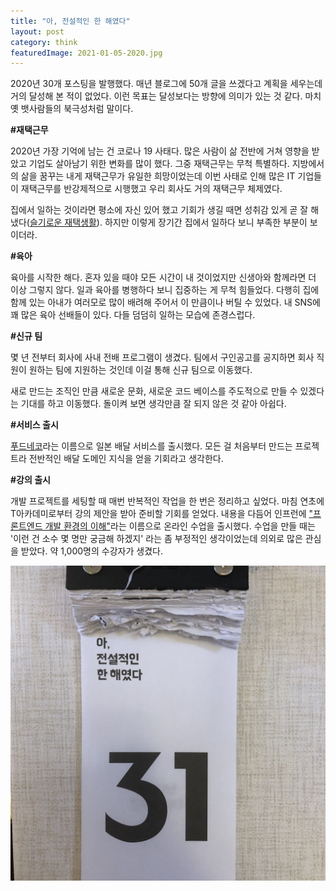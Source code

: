 ```yaml
---
title: "아, 전설적인 한 해였다"
layout: post
category: think
featuredImage: 2021-01-05-2020.jpg
---
```


2020년 30개 포스팅을 발행했다. 매년 블로그에 50개 글을 쓰겠다고 계획을 세우는데 거의 달성해 본 적이 없었다.
이런 목표는 달성보다는 방향에 의미가 있는 것 같다. 마치 옛 뱃사람들의 북극성처럼 말이다.

**#재택근무**

2020년 가장 기억에 남는 건 코로나 19 사태다. 많은 사람이 삶 전반에 거쳐 영향을 받았고 기업도 살아남기 위한 변화를 많이 했다.
그중 재택근무는 무척 특별하다. 지방에서의 삶을 꿈꾸는 내게 재택근무가 유일한 희망이었는데
이번 사태로 인해 많은 IT 기업들이 재택근무를 반강제적으로 시행했고 우리 회사도 거의 재택근무 체제였다.

집에서 일하는 것이라면 평소에 자신 있어 했고 기회가 생길 때면 성취감 있게 곧 잘 해냈다([슬기로운 재택생활](https://jeonghwan-kim.github.io/think/2020/03/30/remote-work.html)).
하지만 이렇게 장기간 집에서 일하다 보니 부족한 부분이 보이더라.

**#육아**

육아를 시작한 해다. 혼자 있을 때야 모든 시간이 내 것이었지만 신생아와 함께라면 더 이상 그렇지 않다.
일과 육아를 병행하다 보니 집중하는 게 무척 힘들었다.
다행히 집에 함께 있는 아내가 여러모로 많이 배려해 주어서 이 만큼이나 버틸 수 있었다.
내 SNS에 꽤 많은 육아 선배들이 있다. 다들 덤덤히 일하는 모습에 존경스럽다.

**#신규 팀**

몇 년 전부터 회사에 사내 전배 프로그램이 생겼다.
팀에서 구인공고를 공지하면 회사 직원이 원하는 팀에 지원하는 것인데 이걸 통해 신규 팀으로 이동했다.

새로 만드는 조직인 만큼 새로운 문화, 새로운 코드 베이스를 주도적으로 만들 수 있겠다는 기대를 하고 이동했다.
돌이켜 보면 생각만큼 잘 되지 않은 것 같아 아쉽다.

**#서비스 출시**

[푸드네코](https://foodneko.com/company)라는 이름으로 일본 배달 서비스를 출시했다.
모든 걸 처음부터 만드는 프로젝트라 전반적인 배달 도메인 지식을 얻을 기회라고 생각한다.

**#강의 출시**

개발 프로젝트를 세팅할 때 매번 반복적인 작업을 한 번은 정리하고 싶었다.
마침 연초에 T아카데미로부터 강의 제안을 받아 준비할 기회를 얻었다.
내용을 다듬어 인프런에 ["프론트엔드 개발 환경의 이해"](https://www.inflearn.com/course/%ED%94%84%EB%A1%A0%ED%8A%B8%EC%97%94%EB%93%9C-%EA%B0%9C%EB%B0%9C%ED%99%98%EA%B2%BD)라는 이름으로 온라인 수업을 출시했다.
수업을 만들 때는 '이런 건 소수 몇 명만 궁금해 하겠지' 라는 좀 부정적인 생각이었는데 의외로 많은 관심을 받았다.
약 1,000명의 수강자가 생겼다.

![일력의 마지막 장이다](2021-01-05-2020.jpg)
